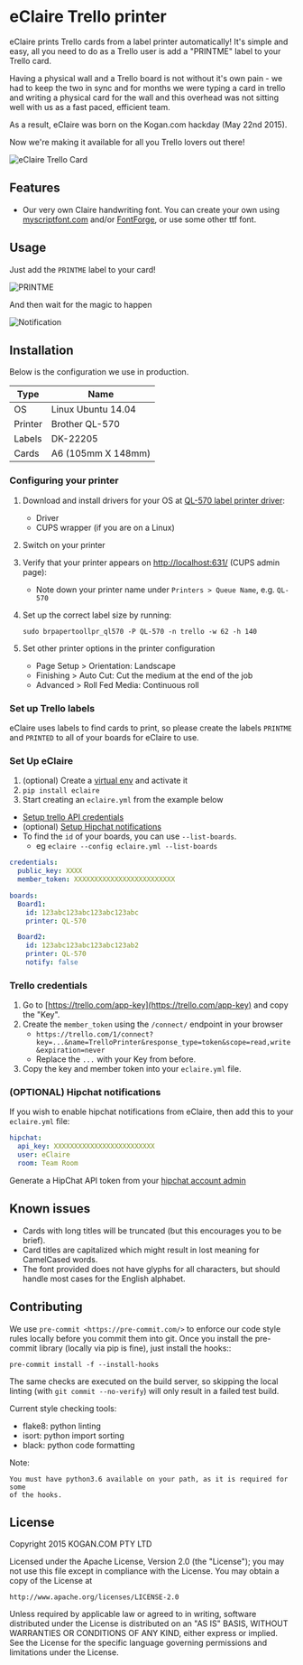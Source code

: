 # eClaire Trello printer

eClaire prints Trello cards from a label printer automatically! It's simple and easy, all you need to do as a Trello user is add a "PRINTME" label to your Trello card. 

Having a physical wall and a Trello board is not without it's own pain - we had to keep the two in sync and for months we were typing a card in trello and writing a physical card for the wall and this overhead was not sitting well with us as a fast paced, efficient team.

As a result, eClaire was born on the Kogan.com hackday (May 22nd 2015). 

Now we're making it available for all you Trello lovers out there!

![eClaire Trello Card](https://static1.squarespace.com/static/5664c2f3e4b0957c43aa14f4/t/567b6054c647adf832e5714a/1450926177303/?format=750w)

## Features

- Our very own Claire handwriting font. You can create your own using [myscriptfont.com](http://www.myscriptfont.com/) and/or [FontForge](https://fontforge.github.io/), or use some other ttf font.

## Usage

Just add the `PRINTME` label to your card!

![PRINTME](https://cloud.githubusercontent.com/assets/849426/11989332/21f848f8-aa4f-11e5-85c1-8888db6c20f2.png)

And then wait for the magic to happen

![Notification](https://cloud.githubusercontent.com/assets/849426/11989347/6de5b264-aa4f-11e5-88b4-e7dbbaf2c400.png)

## Installation
Below is the configuration we use in production.

|Type   |Name              |
|-------|------------------|
|OS     |Linux Ubuntu 14.04|
|Printer|Brother QL-570    |
|Labels |DK-22205          |
|Cards  |A6 (105mm X 148mm)|

### Configuring your printer

1. Download and install drivers for your OS at [QL-570 label printer driver](http://support.brother.com/g/b/downloadtop.aspx?c=au&lang=en&prod=lpql570eas):
   - Driver
   - CUPS wrapper (if you are on a Linux)
2. Switch on your printer
3. Verify that your printer appears on [http://localhost:631/](http://localhost:631/) (CUPS admin page):
   - Note down your printer name under `Printers > Queue Name`, e.g. `QL-570`
4. Set up the correct label size by running:

   `sudo brpapertoollpr_ql570 -P QL-570 -n trello -w 62 -h 140`
5. Set other printer options in the printer configuration
   - Page Setup > Orientation: Landscape
   - Finishing > Auto Cut: Cut the medium at the end of the job
   - Advanced > Roll Fed Media: Continuous roll

### Set up Trello labels

eClaire uses labels to find cards to print, so please create the labels `PRINTME` and `PRINTED` to
all of your boards for eClaire to use.

### Set Up eClaire
1. (optional) Create a [virtual env](http://docs.python-guide.org/en/latest/dev/virtualenvs/) and activate it
2. `pip install eclaire`
3. Start creating an `eclaire.yml` from the example below
  - [Setup trello API credentials](#trello-credentials)
  - (optional) [Setup Hipchat notifications](#optional-hipchat-notifications)
  - To find the `id` of your boards, you can use `--list-boards`.
    - eg `eclaire --config eclaire.yml --list-boards`

```yaml
credentials:
  public_key: XXXX
  member_token: XXXXXXXXXXXXXXXXXXXXXXXXX

boards:
  Board1:
    id: 123abc123abc123abc123abc
    printer: QL-570

  Board2:
    id: 123abc123abc123abc123ab2
    printer: QL-570
    notify: false
```

### Trello credentials

1. Go to [https://trello.com/app-key](https://trello.com/app-key) and copy the "Key".
2. Create the `member_token` using the `/connect/` endpoint in your browser
   - `https://trello.com/1/connect?key=...&name=TrelloPrinter&response_type=token&scope=read,write&expiration=never`
   - Replace the `...` with your Key from before.
3. Copy the key and member token into your `eclaire.yml` file.

### (OPTIONAL) Hipchat notifications

If you wish to enable hipchat notifications from eClaire, then add this to your `eclaire.yml` file:

```yaml
hipchat:
  api_key: XXXXXXXXXXXXXXXXXXXXXXXXX
  user: eClaire
  room: Team Room
```

Generate a HipChat API token from your [hipchat account admin](https://www.hipchat.com/admin/api)


## Known issues

- Cards with long titles will be truncated (but this encourages you to be brief).
- Card titles are capitalized which might result in lost meaning for CamelCased words.
- The font provided does not have glyphs for all characters, but should handle most cases for the English alphabet.

## Contributing

We use `pre-commit <https://pre-commit.com/>` to enforce our code style rules
locally before you commit them into git. Once you install the pre-commit library
(locally via pip is fine), just install the hooks::

    pre-commit install -f --install-hooks

The same checks are executed on the build server, so skipping the local linting
(with `git commit --no-verify`) will only result in a failed test build.

Current style checking tools:

- flake8: python linting
- isort: python import sorting
- black: python code formatting

Note:

    You must have python3.6 available on your path, as it is required for some
    of the hooks.

## License

Copyright 2015 KOGAN.COM PTY LTD

Licensed under the Apache License, Version 2.0 (the "License");
you may not use this file except in compliance with the License.
You may obtain a copy of the License at

    http://www.apache.org/licenses/LICENSE-2.0

Unless required by applicable law or agreed to in writing, software
distributed under the License is distributed on an "AS IS" BASIS,
WITHOUT WARRANTIES OR CONDITIONS OF ANY KIND, either express or implied.
See the License for the specific language governing permissions and
limitations under the License.
